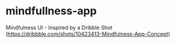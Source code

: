 # mindfullness-app
Mindfulness UI - Inspired by a Dribble Shot (https://dribbble.com/shots/10423413-Mindfulness-App-Concept)
